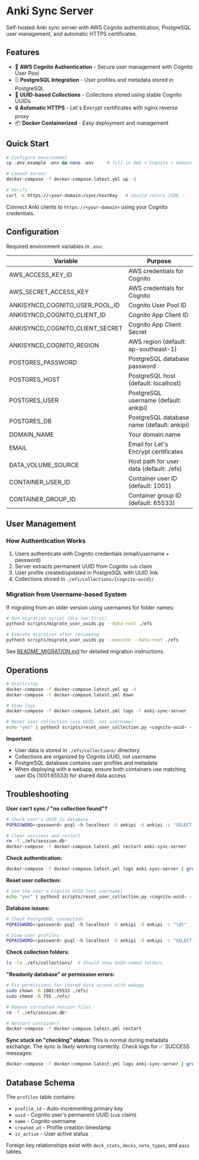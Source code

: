 # Anki Sync Server

Self-hosted Anki sync server with AWS Cognito authentication, PostgreSQL user management, and automatic HTTPS certificates.

## Features

- 🔐 **AWS Cognito Authentication** - Secure user management with Cognito User Pool
- 🗄️ **PostgreSQL Integration** - User profiles and metadata stored in PostgreSQL
- 📁 **UUID-based Collections** - Collections stored using stable Cognito UUIDs
- 🔒 **Automatic HTTPS** - Let's Encrypt certificates with nginx reverse proxy
- 📦 **Docker Containerized** - Easy deployment and management

## Quick Start

```bash
# Configure environment
cp .env.example .env && nano .env     # fill in AWS + Cognito + domain + PostgreSQL

# Launch server
docker-compose -f docker-compose.latest.yml up -d

# Verify
curl -k https://<your-domain>/sync/hostKey   # should return JSON
```

Connect Anki clients to `https://<your-domain>` using your Cognito credentials.

## Configuration

Required environment variables in `.env`:

| Variable | Purpose |
|----------|---------|
| AWS_ACCESS_KEY_ID | AWS credentials for Cognito |
| AWS_SECRET_ACCESS_KEY | AWS credentials for Cognito |
| ANKISYNCD_COGNITO_USER_POOL_ID | Cognito User Pool ID |
| ANKISYNCD_COGNITO_CLIENT_ID | Cognito App Client ID |
| ANKISYNCD_COGNITO_CLIENT_SECRET | Cognito App Client Secret |
| ANKISYNCD_COGNITO_REGION | AWS region (default: ap-southeast-1) |
| POSTGRES_PASSWORD | PostgreSQL database password |
| POSTGRES_HOST | PostgreSQL host (default: localhost) |
| POSTGRES_USER | PostgreSQL username (default: ankipi) |
| POSTGRES_DB | PostgreSQL database name (default: ankipi) |
| DOMAIN_NAME | Your domain name |
| EMAIL | Email for Let's Encrypt certificates |
| DATA_VOLUME_SOURCE | Host path for user data (default: ./efs) |
| CONTAINER_USER_ID | Container user ID (default: 1001) |
| CONTAINER_GROUP_ID | Container group ID (default: 65533) |

## User Management

### How Authentication Works

1. Users authenticate with Cognito credentials (email/username + password)
2. Server extracts permanent UUID from Cognito `sub` claim
3. User profile created/updated in PostgreSQL with UUID link
4. Collections stored in `./efs/collections/{cognito-uuid}/`

### Migration from Username-based System

If migrating from an older version using usernames for folder names:

```bash
# Run migration script (dry run first)
python3 scripts/migrate_user_uuids.py --data-root ./efs

# Execute migration after reviewing
python3 scripts/migrate_user_uuids.py --execute --data-root ./efs
```

See [README_MIGRATION.md](README_MIGRATION.md) for detailed migration instructions.

## Operations

```bash
# Start/stop
docker-compose -f docker-compose.latest.yml up -d
docker-compose -f docker-compose.latest.yml down

# View logs
docker-compose -f docker-compose.latest.yml logs -f anki-sync-server

# Reset user collection (use UUID, not username)
echo "yes" | python3 scripts/reset_user_collection.py <cognito-uuid> --confirm --data-root ./efs
```

**Important**: 
- User data is stored in `./efs/collections/` directory
- Collections are organized by Cognito UUID, not username
- PostgreSQL database contains user profiles and metadata
- When deploying with a webapp, ensure both containers use matching user IDs (1001:65533) for shared data access

## Troubleshooting

**User can't sync / "no collection found"?**
```bash
# Check user's UUID in database
PGPASSWORD=<password> psql -h localhost -U ankipi -d ankipi -c "SELECT uuid, name FROM profiles WHERE name = 'username';"

# Clear sessions and restart
rm -f ./efs/session.db*
docker-compose -f docker-compose.latest.yml restart anki-sync-server
```

**Check authentication:**
```bash
docker-compose -f docker-compose.latest.yml logs anki-sync-server | grep -i "auth\|cognito"
```

**Reset user collection:**
```bash
# Use the user's Cognito UUID (not username)
echo "yes" | python3 scripts/reset_user_collection.py <cognito-uuid> --confirm --data-root ./efs
```

**Database issues:**
```bash
# Check PostgreSQL connection
PGPASSWORD=<password> psql -h localhost -U ankipi -d ankipi -c "\dt"

# View user profiles
PGPASSWORD=<password> psql -h localhost -U ankipi -d ankipi -c "SELECT profile_id, name, uuid, created_at FROM profiles;"
```

**Check collection folders:**
```bash
ls -la ./efs/collections/  # Should show UUID-named folders
```

**"Readonly database" or permission errors:**
```bash
# Fix permissions for shared data access with webapp
sudo chown -R 1001:65533 ./efs/
sudo chmod -R 755 ./efs/

# Remove corrupted session files
rm -f ./efs/session.db*

# Restart containers
docker-compose -f docker-compose.latest.yml restart
```

**Sync stuck on "checking" status:**
This is normal during metadata exchange. The sync is likely working correctly. Check logs for ✅ SUCCESS messages:
```bash
docker-compose -f docker-compose.latest.yml logs anki-sync-server | grep -E "(SUCCESS|ERROR|collection)"
```

## Database Schema

The `profiles` table contains:
- `profile_id` - Auto-incrementing primary key
- `uuid` - Cognito user's permanent UUID (`sub` claim)
- `name` - Cognito username  
- `created_at` - Profile creation timestamp
- `is_active` - User active status

Foreign key relationships exist with `deck_stats`, `decks`, `note_types`, and `pass` tables.

